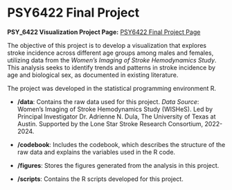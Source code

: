 # PSY6422 Final Project

**PSY_6422 Visualization Project Page:** [PSY6422 Final Project Page](https://rylie-mcqueen.github.io/Final_Project/)

The objective of this project is to develop a visualization that explores stroke incidence across different age groups among males and females, utilizing data from the *Women’s Imaging of Stroke Hemodynamics Study*. This analysis seeks to identify trends and patterns in stroke incidence by age and biological sex, as documented in existing literature.

The project was developed in the statistical programming environment R.

-   **/data**: Contains the raw data used for this project.
      *Data Source*: Women’s Imaging of Stroke Hemodynamics Study (WISHeS). Led by Principal Investigator Dr. Adrienne N. Dula, The University of Texas at Austin. Supported 
       by the Lone Star Stroke Research Consortium, 
       2022-2024.

-   **/codebook**: Includes the codebook, which describes the structure of the raw data and explains the variables used in the R code.

-   **/figures**: Stores the figures generated from the analysis in this project.

-   **/scripts**: Contains the R scripts developed for this project.

